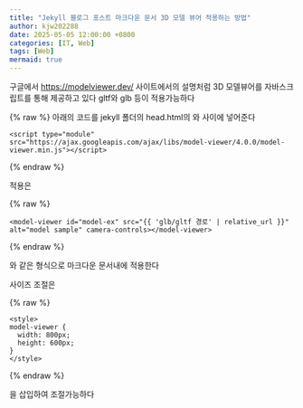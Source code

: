 ```yaml
---
title: "Jekyll 블로그 포스트 마크다운 문서 3D 모델 뷰어 적용하는 방법"
author: kjw202288
date: 2025-05-05 12:00:00 +0800
categories: [IT, Web]
tags: [Web]
mermaid: true
---
```


구글에서 <https://modelviewer.dev/> 사이트에서의 설명처럼 3D 모델뷰어를 자바스크립트를 통해 제공하고 있다 gltf와 glb 등이 적용가능하다

{% raw %}
아래의 코드를 jekyll 폴더의 head.html의 <head>와 </head> 사이에 넣어준다

```
<script type="module" src="https://ajax.googleapis.com/ajax/libs/model-viewer/4.0.0/model-viewer.min.js"></script>
```
{% endraw %}

적용은

{% raw %}
```
<model-viewer id="model-ex" src="{{ 'glb/gltf 경로' | relative_url }}" alt="model sample" camera-controls></model-viewer>
```
{% endraw %}

와 같은 형식으로 마크다운 문서내에 적용한다

사이즈 조절은

{% raw %}
```
<style>
model-viewer {
  width: 800px;
  height: 600px;
}
</style>
```
{% endraw %}

을 삽입하여 조절가능하다